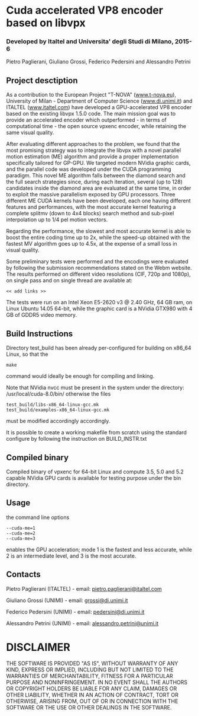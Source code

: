 # Cuda accelerated VP8 encoder based on libvpx
### Developed by Italtel and Universita' degli Studi di Milano, 2015-6
Pietro Paglierani, Giuliano Grossi, Federico Pedersini and Alessandro Petrini


## Project desctiption
As a contribution to the European Project "T-NOVA" (www.t-nova.eu), University of Milan - Department of Computer Science (www.di.unimi.it) and ITALTEL (www.italtel.com) have developed a GPU-accelerated VP8 encoder based on the existing libvpx 1.5.0 code. The main mission goal was to provide an accelerated encoder which outperformed - in terms of computational time - the open source vpxenc encoder, while retaining the same visual quality.

After evaluating different approaches to the problem, we found that the most promising strategy was to integrate the libvpx with a novel parallel motion estimation (ME) algorithm and provide a proper implementation specifically tailored for GP-GPU. We targeted modern NVidia graphic cards, and the parallel code was developed under the CUDA programming paradigm. This novel ME algorithm falls between the diamond search and the full search strategies since, during each iteration, several (up to 128) candidates inside the diamond area are evaluated at the same time, in order to exploit the massive parallelism exposed by GPU processors.
Three different ME CUDA kernels have been developed, each one having different features and performances, with the most accurate kernel featuring a complete splitmv (down to 4x4 blocks) search method and sub-pixel interpolation up to 1/4 pel motion vectors.

Regarding the performance, the slowest and most accurate kernel is able to boost the entire coding time up to 2x, while the speed-up obtained with the fastest MV algorithm goes up to 4.5x, at the expense of a small loss in visual quality.

Some preliminary tests were performed and the encodings were evaluated by following the submission recommendations stated on the Webm website. The results performed on different video resolutions (CIF, 720p and 1080p), on single pass and on single thread are available at:
```
<< add links >>
```
The tests were run on an Intel Xeon E5-2620 v3 @ 2.40 GHz, 64 GB ram, on Linux Ubuntu 14.05 64-bit, while the graphic card is a NVidia GTX980 with 4 GB of GDDR5 video memory.



## Build Instructions
Directory test_build has been already per-configured for building on x86_64 Linux, so that the
```
make
```
command would ideally be enough for compiling and linking.

Note that NVidia nvcc must be present in the system under the directory:
/usr/local/cuda-8.0/bin/
otherwise the files
```
test_build/libs-x86_64-linux-gcc.mk
test_build/examples-x86_64-linux-gcc.mk
```
must be modified accordingly accordingly.

It is possible to create a working makefile from scratch using the standard configure by following the instruction on BUILD_INSTR.txt


## Compiled binary
Compiled binary of vpxenc for 64-bit Linux and compute 3.5, 5.0 and 5.2 capable NVidia GPU cards is available for testing purpose under the bin directory.


## Usage
the command line options
```
--cuda-me=1
--cuda-me=2
--cuda-me=3
```
enables the GPU acceleration; mode 1 is the fastest and less accurate, while 2 is an intermediate level, and 3 is the most accurate.


## Contacts
Pietro Paglierani (ITALTEL) - email: pietro.paglierani@italtel.com

Giuliano Grossi (UNIMI) - email: grossi@di.unimi.it

Federico Pedersini (UNIMI) - email: pedersini@di.unimi.it

Alessandro Petrini (UNIMI) - email: alessandro.petrini@unimi.it


# DISCLAIMER

THE SOFTWARE IS PROVIDED "AS IS", WITHOUT WARRANTY OF ANY KIND, EXPRESS OR IMPLIED, INCLUDING BUT NOT LIMITED TO THE WARRANTIES OF MERCHANTABILITY, FITNESS FOR A PARTICULAR PURPOSE AND NONINFRINGEMENT. IN NO EVENT SHALL THE AUTHORS OR COPYRIGHT HOLDERS BE LIABLE FOR ANY CLAIM, DAMAGES OR OTHER LIABILITY, WHETHER IN AN ACTION OF CONTRACT, TORT OR OTHERWISE, ARISING FROM, OUT OF OR IN CONNECTION WITH THE SOFTWARE OR THE USE OR OTHER DEALINGS IN THE SOFTWARE.
